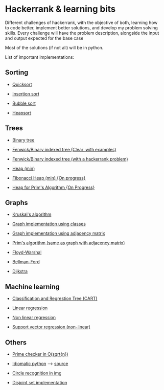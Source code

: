 # Hackerrank & learning bits

Different challenges of hackerrank, with the objective of both, learning how to code better, implement better solutions, and develop my problem solving skills. Every challenge will have the problem description, alongside the input and output expected for the base case

Most of the solutions (if not all) will be in python.

List of important implementations:

## Sorting
* [Quicksort](https://github.com/ForFer/Hackerrank-and-learning-bits/blob/master/algorithms/sorting/quicksort2Sorting.py)

* [Insertion sort](https://github.com/ForFer/Hackerrank-and-learning-bits/blob/master/algorithms/sorting/insertionSortPart2.py)

* [Bubble sort](https://github.com/ForFer/Hackerrank-and-learning-bits/blob/master/implementation/20-Sorting.py)

* [Heapsort](https://github.com/ForFer/Hackerrank-and-learning-bits/blob/master/implementation/heapsort.py)

## Trees
* [Binary tree](https://github.com/ForFer/Hackerrank-and-learning-bits/blob/master/implementation/btree.py)

* [Fenwick/Binary indexed tree (Clear, with examples)](https://github.com/ForFer/Hackerrank-and-learning-bits/blob/master/implementation/BITtree.py)

* [Fenwick/Binary indexed tree (with a hackerrank problem)](https://github.com/ForFer/Hackerrank-and-learning-bits/blob/master/dataStructures/tree/directConnections.py)

* [Heap (min)](https://github.com/ForFer/Hackerrank-and-learning-bits/blob/master/implementation/heap.py)

* [Fibonacci Heap (min) {On progress}](https://github.com/ForFer/Hackerrank-and-learning-bits/blob/master/implementation/fheap.py)

* [Heap for Prim's Algorithm {On Progress}](https://github.com/ForFer/Hackerrank-and-learning-bits/blob/master/implementation/primHeap.py)

## Graphs
* [Kruskal's algorithm](https://github.com/ForFer/Hackerrank-and-learning-bits/blob/master/algorithms/graphTheory/kruskal.py)

* [Graph implementation using classes](https://github.com/ForFer/Hackerrank-and-learning-bits/blob/master/algorithms/graphTheory/bfs.py)

* [Graph implementation using adjacency matrix](https://github.com/ForFer/Hackerrank-and-learning-bits/blob/master/algorithms/graphTheory/primsSpecialSubtree.py)

* [Prim's algorithm (same as graph with adjacency matrix)](https://github.com/ForFer/Hackerrank-and-learning-bits/blob/master/algorithms/graphTheory/primsSpecialSubtree.py)

* [Floyd-Warshal](https://github.com/ForFer/Hackerrank-and-learning-bits/blob/master/implementation/floyd.py)

* [Bellman-Ford](https://github.com/ForFer/Hackerrank-and-learning-bits/blob/master/implementation/bellmanford.py)

* [Dijkstra](https://github.com/ForFer/Hackerrank-and-learning-bits/blob/master/implementation/dijkstra.py)

## Machine learning
* [Classification and Regrestion Tree (CART)](https://github.com/ForFer/Hackerrank-and-learning-bits/blob/master/artificialIntelligence/machineLearning/laptopBatteryLife.py)

* [Linear regression](https://github.com/ForFer/Hackerrank-and-learning-bits/blob/master/implementation/linearRegression.py)

* [Non linear regression](https://github.com/ForFer/Hackerrank-and-learning-bits/blob/master/implementation/nonLinearRegression.py)

* [Support vector regression (non-linear)](https://github.com/ForFer/Hackerrank-and-learning-bits/blob/master/implementation/supportVectorRegression.py)

## Others

* [Prime checker in O(sqrt{n}) ](https://github.com/ForFer/Hackerrank-and-learning-bits/blob/master/implementation/primeChecker.py)

* [Idiomatic python](https://github.com/ForFer/Hackerrank-and-learning-bits/blob/master/implementation/idiomaticPythonAndBenchmarks.py) --> [source](https://www.youtube.com/watch?v=OSGv2VnC0go)

* [Circle recognition in img](https://github.com/ForFer/Hackerrank-and-learning-bits/blob/master/artificialIntelligence/digitalImageAnalysis/ball_spotting.py)

* [Disjoint set implementation](https://github.com/ForFer/Hackerrank-and-learning-bits/blob/master/implementation/disjointSet.py)
